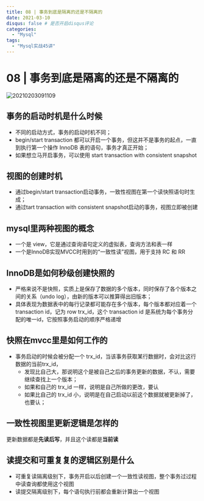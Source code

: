 ```yaml
---
title: 08 | 事务到底是隔离的还是不隔离的
date: 2021-03-10
disqus: false # 是否开启disqus评论
categories:
  - "Mysql"
tags:
  - "Mysql实战45讲"
---
```


<!--more-->

# 08 | 事务到底是隔离的还是不隔离的

![20210203091109](http://pic.zero-tt.fun/note/20210203091109.png)

## 事务的启动时机是什么时候
* 不同的启动方式，事务的启动时机不同；
* begin/start transaction 都可以开启一个事务，但这并不是事务的起点，一直到执行第一个操作 InnoDB 表的语句，事务才真正开始；
* 如果想立马开启事务，可以使用 start transaction with consistent snapshot

## 视图的创建时机
* 通过begin/start transaction启动事务，一致性视图在第一个读快照语句时生成；
* 通过tart transaction with consistent snapshot启动的事务，视图立即被创建

## mysql里两种视图的概念
* 一个是 view，它是通过查询语句定义的虚拟表，查询方法和表一样
* 一个是InnoDB实现MVCC时用到的“一致性读”视图，用于支持 RC 和 RR

## InnoDB是如何秒级创建快照的
* 严格来说不是快照，实质上是保存了数据的多个版本，同时保存了各个版本之间的关系（undo log），由新的版本可以推算得出旧版本；
* 具体表现为数据表中的每行记录都可能存在多个版本，每个版本都对应着一个 transaction id，记为 row trx_id，这个 transaction id 是系统为每个事务分配的唯一id，它按照事务启动的顺序严格递增

## 快照在mvcc里是如何工作的
* 事务启动的时候会被分配一个 trx_id，当该事务获取某行数据时，会对比这行数据的当前trx_id，
    * 发现比自己大，那说明这个是被自己之后的事务更新的数据，不认，需要继续查找上一个版本；
    * 如果和自己的 trx_id 一样，说明是自己所做的更改，要认
    * 如果比自己的 trx_id 小，说明是在自己启动以前这个数据就被更新掉了，也要认；

## 一致性视图里更新逻辑是怎样的
更新数据都是**先读后写**，并且这个读都是**当前读**

## 读提交和可重复复的逻辑区别是什么

* 可重复读隔离级别下，事务开启以后创建一个一致性读视图，整个事务过过程中读查询都使用这个视图
* 读提交隔离级别下，每个语句执行前都会重新计算出一个视图